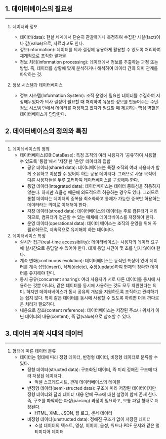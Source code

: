 ## 1. 데이터베이스의 필요성

---

1. 데이터와 정보

   - 데이터(data): 현실 세계에서 단순히 관찰하거나 측정하여 수집한 사실(fact)이나 값(value)으로, 자료라고도 한다.
   - 정보(information): 데이터를 의사 결정에 유용하게 활용할 수 있도록 처리하여 체계적으로 조직한 결과물
   - 정보 처리(information processing): 데이터에서 정보를 추출하는 과정 또는 방법. 즉, 데이터를 상황에 맞게 분석하거나 해석하여 데이터 간의 의미 관계를 파악하는 것.

2. 정보 시스템과 데이터베이스
   - 정보 시스템(Information System): 조직 운영에 필요한 데이터를 수집하여 저장해두었다가 의사 결정이 필요할 때 처리하여 유용한 정보를 만들어주는 수단. 정보 시스템 안에서 데이터를 저장하고 있다가 필요할 때 제공하는 핵심 역할은 데이터베이스가 담당한다.

## 2. 데이터베이스의 정의와 특징

---

1. 데이테베이스의 정의
   - 데이터베이스(DB:DataBase): 특정 조직의 여러 사용자가 '공유'하여 사용할 수 있도록 '통합'해서 '저장'한 '운영' 데이터의 집합
     - 공유 데이터(shared data): 데이터베이스는 특정 조직의 여러 사용자가 함께 소유하고 이용할 수 있어야 하는 공용 데이터다. 그러므로 사용 목적이 다른 사용자들을 두루 고러하여 데이터베이스를 구성해야 한다.
     - 통합 데이터(integrated data): 데이터베이스는 데이터 중복성을 허용하지 않는다. 하지만 효율성 때문에 의도적으로 허용하는 경우도 있다. 그러므로 통합 데이터는 데이터의 중복을 최소화하고 통제가 가능한 중복만 허용하는 데이터라는 의미로 이해해야 한다.
     - 저장 데이터(stroed data): 데이터베이스의 데이터는 주로 컴퓨터가 처리하므로, 컴퓨터가 접근할 수 있는 매체에 데이터베이스를 저장해야 한다.
     - 운영 데이터(operational data): 데이터 베이스는 조직의 운영을 위해 꼭 필요하므로, 지속적으로 유지해야 하는 데이터다.
2. 데이터베이스 특징
   - 실시간 접근(real-time accessibility): 데이터베이스는 사용자의 데이터 요구에 실시간으로 응답할 수 있어야 한다. 대개 응답 시간이 몇 초를 넘지 않아야 한다.
   - 계속 변화(continuous evolution): 데이터베이스는 동적인 특징이 있어 데이터를 계속 삽입(insert), 삭제(delete), 수정(update)하여 현재의 정확한 데이터를 유지해야 한다.
   - 동시 공유(concurrent sharing): 여러 사용자가 서로 다른 데이터를 동시에 사용하는 것뿐 아니라, 같은 데이터를 동시에 사용하는 것도 모두 지원한다는 의미. 하지만 데이터베이스가 동시 공유의 개념을 지원하도록 조직하고 관리하기는 쉽지 않다. 특히 같은 데이터를 동시에 사용할 수 있도록 하려면 더욱 까다로운 처리가 필요하다.
   - 내용으로 참조(content reference): 데이터베이스는 저장된 주소나 위치가 아닌 데이터의 내용(content), 즉 값(value)으로 참조할 수 있다.

## 3. 데이터 과학 시대의 데이터

---

1. 형태에 따른 데이터 분류
   - 데이터는 형태에 따라 정형 데이터, 반정형 데이터, 비정형 데이터로 분류할 수 있다.
     - 정형 데이터(structed data): 구조화된 데이터, 즉 미리 정해진 구조에 따라 저장된 데이터다.
       - 억셀 스프레드시트, 관계 데이터베이스의 테이블
     - 반정형 데이터(semi-structed data): 구조에 따라 저장된 데이터이지만 정형 데이터와 달리 데이터 내용 안에 구조에 대한 설명이 함께 존재 한다. 즉, 구조를 파악하는 파싱(parsing) 과정이 필요하고, 보통 파일 형태로 저장된다.
       - HTML, XML, JSON, 웹 로그, 센서 데이터
     - 비정형 데이터(unstructed data): 정해진 구조가 없이 저장된 데이터
       - 소셜 데이터의 텍스트, 영상, 이미지, 음성, 워드나 PDF 문서와 같은 멀티미디어 데이터
